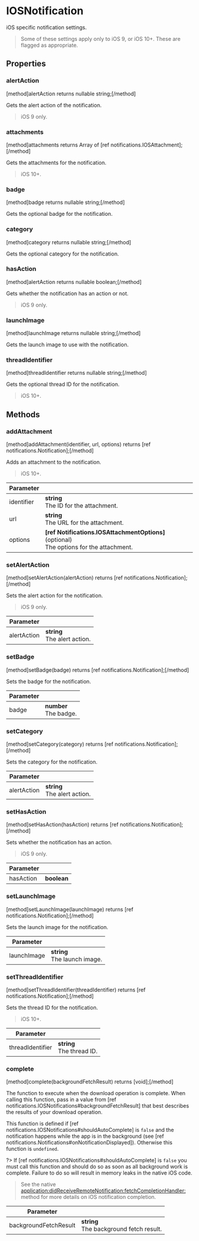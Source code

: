 # IOSNotification

iOS specific notification settings.

> Some of these settings apply only to iOS 9, or iOS 10+.  These are flagged as appropriate.

## Properties

### alertAction
[method]alertAction returns nullable string;[/method]

Gets the alert action of the notification.

> iOS 9 only.

### attachments
[method]attachments returns Array of [ref notifications.IOSAttachment];[/method]

Gets the attachments for the notification.

> iOS 10+.

### badge
[method]badge returns nullable string;[/method]

Gets the optional badge for the notification.

### category
[method]category returns nullable string;[/method]

Gets the optional category for the notification.

### hasAction
[method]alertAction returns nullable boolean;[/method]

Gets whether the notification has an action or not.

> iOS 9 only.

### launchImage
[method]launchImage returns nullable string;[/method]

Gets the launch image to use with the notification.

### threadIdentifier
[method]threadIdentifier returns nullable string;[/method]

Gets the optional thread ID for the notification.

> iOS 10+.

## Methods

### addAttachment
[method]addAttachment(identifier, url, options) returns [ref notifications.Notification];[/method]

Adds an attachment to the notification.

> iOS 10+.

| Parameter |         |
| --------- | ------- |
| identifier  | **string** <br /> The ID for the attachment. |
| url  | **string** <br /> The URL for the attachment. |
| options  | **[ref Notifications.IOSAttachmentOptions]** (optional) <br /> The options for the attachment. |

### setAlertAction
[method]setAlertAction(alertAction) returns [ref notifications.Notification];[/method]

Sets the alert action for the notification.

> iOS 9 only.

| Parameter |         |
| --------- | ------- |
| alertAction  | **string** <br /> The alert action. |

### setBadge
[method]setBadge(badge) returns [ref notifications.Notification];[/method]

Sets the badge for the notification.

| Parameter |         |
| --------- | ------- |
| badge  | **number** <br /> The badge. |

### setCategory
[method]setCategory(category) returns [ref notifications.Notification];[/method]

Sets the category for the notification.

| Parameter |         |
| --------- | ------- |
| alertAction  | **string** <br /> The alert action. |

### setHasAction
[method]setHasAction(hasAction) returns [ref notifications.Notification];[/method]

Sets whether the notification has an action.

> iOS 9 only.

| Parameter |         |
| --------- | ------- |
| hasAction  | **boolean** |

### setLaunchImage
[method]setLaunchImage(launchImage) returns [ref notifications.Notification];[/method]

Sets the launch image for the notification.

| Parameter |         |
| --------- | ------- |
| launchImage  | **string** <br /> The launch image. |

### setThreadIdentifier
[method]setThreadIdentifier(threadIdentifier) returns [ref notifications.Notification];[/method]

Sets the thread ID for the notification.

> iOS 10+.

| Parameter |         |
| --------- | ------- |
| threadIdentifier  | **string** <br /> The thread ID. |

### complete
[method]complete(backgroundFetchResult) returns [void];[/method]

The function to execute when the download operation is complete. When calling this function, pass in a value from [ref notifications.IOSNotifications#backgroundFetchResult] that best describes the results of your download operation.

This function is defined if [ref notifications.IOSNotifications#shouldAutoComplete] is `false` and the notification happens while the app is in the background (see [ref notifications.Notifications#onNotificationDisplayed]). Otherwise this function is `undefined`. 

?> If [ref notifications.IOSNotifications#shouldAutoComplete] is `false` you must call this function and should do so as soon as all background work is complete. Failure to do so will result in memory leaks in the native iOS code.

> See the native [application:didReceiveRemoteNotification:fetchCompletionHandler:](https://developer.apple.com/documentation/uikit/uiapplicationdelegate/1623013-application?language=objc) method for more details on iOS notification completion.

| Parameter |         |
| --------- | ------- |
| backgroundFetchResult  | **string** <br /> The background fetch result. |